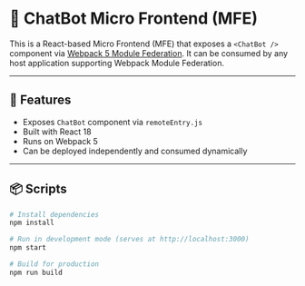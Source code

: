 # 🤖 ChatBot Micro Frontend (MFE)

This is a React-based Micro Frontend (MFE) that exposes a `<ChatBot />` component via [Webpack 5 Module Federation](https://webpack.js.org/concepts/module-federation/). It can be consumed by any host application supporting Webpack Module Federation.

---

## 🚀 Features

- Exposes `ChatBot` component via `remoteEntry.js`
- Built with React 18
- Runs on Webpack 5
- Can be deployed independently and consumed dynamically

---

## 📦 Scripts

```bash
# Install dependencies
npm install

# Run in development mode (serves at http://localhost:3000)
npm start

# Build for production
npm run build
```

